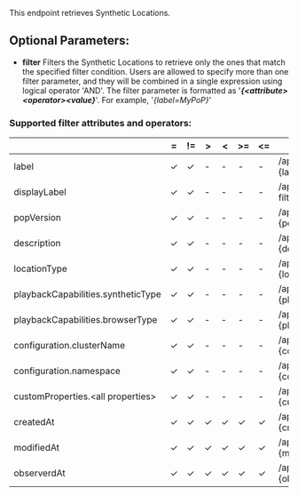 This endpoint retrieves Synthetic Locations.

## Optional Parameters:

- **filter** Filters the Synthetic Locations to retrieve only the ones that match the specified filter condition. 
  Users are allowed to specify more than one filter parameter, and they will be combined in a single expression using logical operator 'AND'.
  The filter parameter is formatted as '**_{\<attribute>\<operator>\<value}_**'. For example, '_{label=MyPoP}_'
  
### Supported filter attributes and operators:

| | = | != | \> | < | \>= | <= | Example |
|-|---|----|---|---|---|-|---------|
| label | &check; | &check; | - | - | - | - | /api/synthetics/settings/locations?filter={label=MyPoP} |
| displayLabel | &check; | &check; | - | - | - | - | /api/synthetics/settings/locations?filter=displayLlabel=My PoP} |
| popVersion | &check; | &check; | - | - | - | - | /api/synthetics/settings/tests?filter={popVersion=1.1.9} |
| description | &check; | &check; | - | - | - | - | /api/synthetics/settings/tests?filter={description=My Test PoP} |
| locationType | &check; | &check; | - | - | - | - | /api/synthetics/settings/locations?filter={locationType=Private} |
| playbackCapabilities.syntheticType | &check; | &check; | - | - | - | - | /api/synthetics/settings/locations?filter={playbackCapabilities.syntheticType=HTTPAction} |
| playbackCapabilities.browserType | &check; | &check; | - | - | - | - | /api/synthetics/settings/locations?filter={playbackCapabilities.browserType=chrome} |
| configuration.clusterName | &check; | &check; | - | - | - | - | /api/synthetics/settings/locations?filter={configuration.clusterName=qa_cluster} |
| configuration.namespace | &check; | &check; | - | - | - | - | /api/synthetics/settings/locations?filter={configuration.namespace=test_pop} |
| customProperties.\<all properties> | &check; | &check; | - | - | - | - | /api/ynthetics/settings/locations?filter={customProperty.usage=Test} |
| createdAt | &check; | &check; | &check; | &check; | &check; | &check; | /api/synthetics/settings/locations?filter={createdAt>1715190462000} |
| modifiedAt | &check; | &check; | &check; | &check; | &check; | &check; | /api/synthetics/settings/locations?filter={modifiedAt<=1715190462000} |
| observerdAt | &check; | &check; | &check; | &check; | &check; | &check; | /api/synthetics/settings/locations?filter={observedAt>=1715190462000} |

